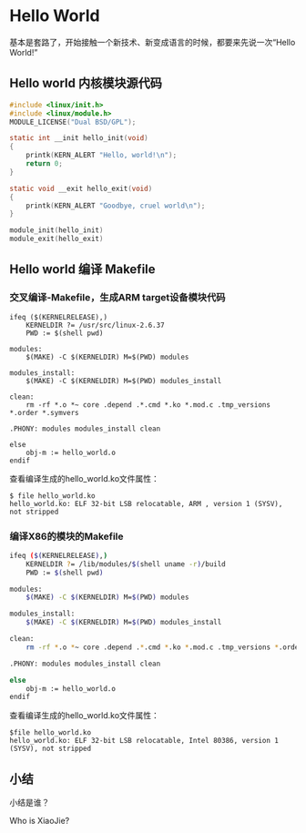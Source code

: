 
# Hello World

基本是套路了，开始接触一个新技术、新变成语言的时候，都要来先说一次“Hello World!”

## Hello world 内核模块源代码

```c
#include <linux/init.h>
#include <linux/module.h>
MODULE_LICENSE("Dual BSD/GPL");

static int __init hello_init(void)
{
	printk(KERN_ALERT "Hello, world!\n");
	return 0;
}

static void __exit hello_exit(void)
{
	printk(KERN_ALERT "Goodbye, cruel world\n");
}

module_init(hello_init)
module_exit(hello_exit)
```

## Hello world 编译 Makefile

### 交叉编译-Makefile，生成ARM target设备模块代码

```shell
ifeq ($(KERNELRELEASE),)
	KERNELDIR ?= /usr/src/linux-2.6.37
	PWD := $(shell pwd)

modules:
	$(MAKE) -C $(KERNELDIR) M=$(PWD) modules

modules_install:
	$(MAKE) -C $(KERNELDIR) M=$(PWD) modules_install

clean:
	rm -rf *.o *~ core .depend .*.cmd *.ko *.mod.c .tmp_versions *.order *.symvers

.PHONY: modules modules_install clean

else
	obj-m := hello_world.o
endif
```
查看编译生成的hello_world.ko文件属性：

	$ file hello_world.ko
	hello_world.ko: ELF 32-bit LSB relocatable, ARM , version 1 (SYSV), not stripped

### 编译X86的模块的Makefile

```sh
ifeq ($(KERNELRELEASE),)
	KERNELDIR ?= /lib/modules/$(shell uname -r)/build
	PWD := $(shell pwd)

modules:
	$(MAKE) -C $(KERNELDIR) M=$(PWD) modules

modules_install:
	$(MAKE) -C $(KERNELDIR) M=$(PWD) modules_install

clean:
	rm -rf *.o *~ core .depend .*.cmd *.ko *.mod.c .tmp_versions *.order *.symvers

.PHONY: modules modules_install clean

else
	obj-m := hello_world.o
endif
```

查看编译生成的hello_world.ko文件属性：

	$file hello_world.ko
	hello_world.ko: ELF 32-bit LSB relocatable, Intel 80386, version 1 (SYSV), not stripped

## 小结

小结是谁？

Who is XiaoJie?
